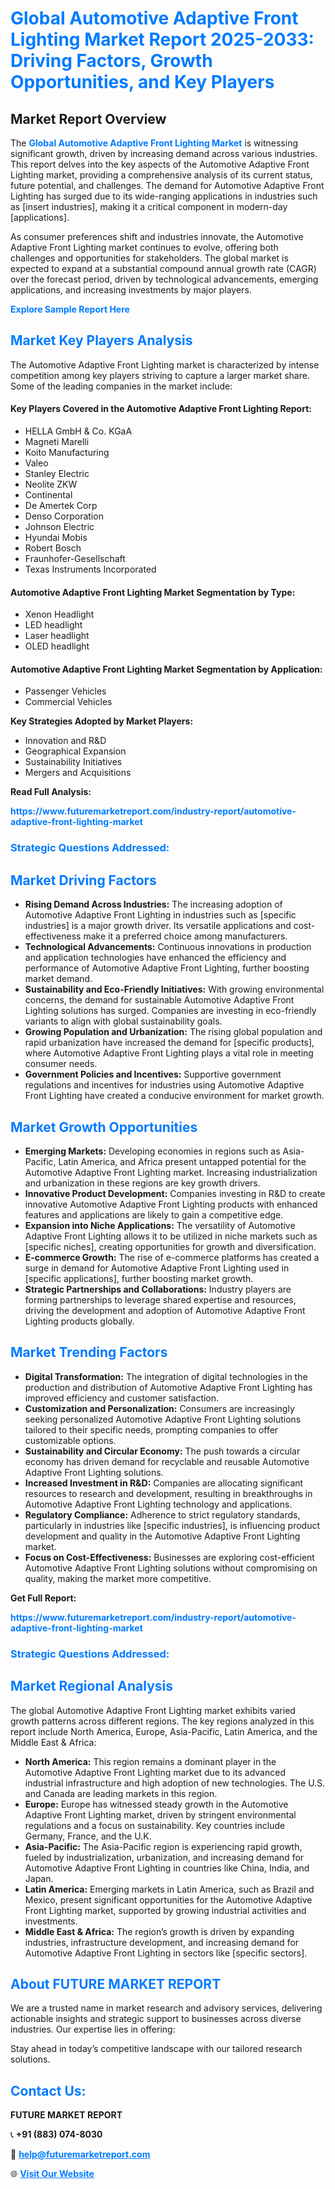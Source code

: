 <h1 style="color: #007BFF;">Global Automotive Adaptive Front Lighting Market Report 2025-2033: Driving Factors, Growth Opportunities, and Key Players</h1>

<section id="overview">
<h2>Market Report Overview</h2>
<p>The <a href="https://www.futuremarketreport.com/industry-report/automotive-adaptive-front-lighting-market" style="color: #007BFF; text-decoration: none;"><strong>Global Automotive Adaptive Front Lighting Market</strong></a> is witnessing significant growth, driven by increasing demand across various industries. This report delves into the key aspects of the Automotive Adaptive Front Lighting market, providing a comprehensive analysis of its current status, future potential, and challenges. The demand for Automotive Adaptive Front Lighting has surged due to its wide-ranging applications in industries such as [insert industries], making it a critical component in modern-day [applications].</p>
<p>As consumer preferences shift and industries innovate, the Automotive Adaptive Front Lighting market continues to evolve, offering both challenges and opportunities for stakeholders. The global market is expected to expand at a substantial compound annual growth rate (CAGR) over the forecast period, driven by technological advancements, emerging applications, and increasing investments by major players.</p>
</section>

<section id="overview">
<p><a href="https://www.futuremarketreport.com/request-sample/reportId=49221" style="color: #007BFF; text-decoration: none;"><strong>Explore Sample Report Here</strong></a></p>
</section>

<section id="key-players">
<h2 style="color: #007BFF;">Market Key Players Analysis</h2>
<p>The Automotive Adaptive Front Lighting market is characterized by intense competition among key players striving to capture a larger market share. Some of the leading companies in the market include:</p>
<h4>Key Players Covered in the Automotive Adaptive Front Lighting Report:</h4>
<ul><li>HELLA GmbH &amp; Co. KGaA</li><li>Magneti Marelli</li><li>Koito Manufacturing</li><li>Valeo</li><li>Stanley Electric</li><li>Neolite ZKW</li><li>Continental</li><li>De Amertek Corp</li><li>Denso Corporation</li><li>Johnson Electric</li><li>Hyundai Mobis</li><li>Robert Bosch</li><li>Fraunhofer-Gesellschaft</li><li>Texas Instruments Incorporated</li></ul>
<h4>Automotive Adaptive Front Lighting Market Segmentation by Type:</h4>
<ul><li>Xenon Headlight</li><li>LED headlight</li><li>Laser headlight</li><li>OLED headlight</li></ul>

<h4>Automotive Adaptive Front Lighting Market Segmentation by Application:</h4>
<ul><li>Passenger Vehicles</li><li>Commercial Vehicles</li></ul>
<p><strong>Key Strategies Adopted by Market Players:</strong></p>
<ul>
<li>Innovation and R&D</li>
<li>Geographical Expansion</li>
<li>Sustainability Initiatives</li>
<li>Mergers and Acquisitions</li>
</ul>
</section>

<section>
<p><strong>Read Full Analysis: </strong></p><a href="https://www.futuremarketreport.com/industry-report/automotive-adaptive-front-lighting-market" style="color: #007BFF; text-decoration: none;"><strong>https://www.futuremarketreport.com/industry-report/automotive-adaptive-front-lighting-market</strong></a>
<h3 style="color: #007BFF;">Strategic Questions Addressed:</h3>
</section>

<section id="driving-factors">
<h2 style="color: #007BFF;">Market Driving Factors</h2>
<ul>
<li><strong>Rising Demand Across Industries:</strong> The increasing adoption of Automotive Adaptive Front Lighting in industries such as [specific industries] is a major growth driver. Its versatile applications and cost-effectiveness make it a preferred choice among manufacturers.</li>
<li><strong>Technological Advancements:</strong> Continuous innovations in production and application technologies have enhanced the efficiency and performance of Automotive Adaptive Front Lighting, further boosting market demand.</li>
<li><strong>Sustainability and Eco-Friendly Initiatives:</strong> With growing environmental concerns, the demand for sustainable Automotive Adaptive Front Lighting solutions has surged. Companies are investing in eco-friendly variants to align with global sustainability goals.</li>
<li><strong>Growing Population and Urbanization:</strong> The rising global population and rapid urbanization have increased the demand for [specific products], where Automotive Adaptive Front Lighting plays a vital role in meeting consumer needs.</li>
<li><strong>Government Policies and Incentives:</strong> Supportive government regulations and incentives for industries using Automotive Adaptive Front Lighting have created a conducive environment for market growth.</li>
</ul>
</section>

<section id="growth-opportunities">
<h2 style="color: #007BFF;">Market Growth Opportunities</h2>
<ul>
<li><strong>Emerging Markets:</strong> Developing economies in regions such as Asia-Pacific, Latin America, and Africa present untapped potential for the Automotive Adaptive Front Lighting market. Increasing industrialization and urbanization in these regions are key growth drivers.</li>
<li><strong>Innovative Product Development:</strong> Companies investing in R&D to create innovative Automotive Adaptive Front Lighting products with enhanced features and applications are likely to gain a competitive edge.</li>
<li><strong>Expansion into Niche Applications:</strong> The versatility of Automotive Adaptive Front Lighting allows it to be utilized in niche markets such as [specific niches], creating opportunities for growth and diversification.</li>
<li><strong>E-commerce Growth:</strong> The rise of e-commerce platforms has created a surge in demand for Automotive Adaptive Front Lighting used in [specific applications], further boosting market growth.</li>
<li><strong>Strategic Partnerships and Collaborations:</strong> Industry players are forming partnerships to leverage shared expertise and resources, driving the development and adoption of Automotive Adaptive Front Lighting products globally.</li>
</ul>
</section>

<section id="trending-factors">
<h2 style="color: #007BFF;">Market Trending Factors</h2>
<ul>
<li><strong>Digital Transformation:</strong> The integration of digital technologies in the production and distribution of Automotive Adaptive Front Lighting has improved efficiency and customer satisfaction.</li>
<li><strong>Customization and Personalization:</strong> Consumers are increasingly seeking personalized Automotive Adaptive Front Lighting solutions tailored to their specific needs, prompting companies to offer customizable options.</li>
<li><strong>Sustainability and Circular Economy:</strong> The push towards a circular economy has driven demand for recyclable and reusable Automotive Adaptive Front Lighting solutions.</li>
<li><strong>Increased Investment in R&D:</strong> Companies are allocating significant resources to research and development, resulting in breakthroughs in Automotive Adaptive Front Lighting technology and applications.</li>
<li><strong>Regulatory Compliance:</strong> Adherence to strict regulatory standards, particularly in industries like [specific industries], is influencing product development and quality in the Automotive Adaptive Front Lighting market.</li>
<li><strong>Focus on Cost-Effectiveness:</strong> Businesses are exploring cost-efficient Automotive Adaptive Front Lighting solutions without compromising on quality, making the market more competitive.</li>
</ul>
</section>

<section>
<p><strong>Get Full Report: </strong></p><a href="https://www.futuremarketreport.com/industry-report/automotive-adaptive-front-lighting-market" style="color: #007BFF; text-decoration: none;"><strong>https://www.futuremarketreport.com/industry-report/automotive-adaptive-front-lighting-market</strong></a>
<h3 style="color: #007BFF;">Strategic Questions Addressed:</h3>
</section>


<section id="regional-analysis">
<h2 style="color: #007BFF;">Market Regional Analysis</h2>
<p>The global Automotive Adaptive Front Lighting market exhibits varied growth patterns across different regions. The key regions analyzed in this report include North America, Europe, Asia-Pacific, Latin America, and the Middle East & Africa:</p>
<ul>
<li><strong>North America:</strong> This region remains a dominant player in the Automotive Adaptive Front Lighting market due to its advanced industrial infrastructure and high adoption of new technologies. The U.S. and Canada are leading markets in this region.</li>
<li><strong>Europe:</strong> Europe has witnessed steady growth in the Automotive Adaptive Front Lighting market, driven by stringent environmental regulations and a focus on sustainability. Key countries include Germany, France, and the U.K.</li>
<li><strong>Asia-Pacific:</strong> The Asia-Pacific region is experiencing rapid growth, fueled by industrialization, urbanization, and increasing demand for Automotive Adaptive Front Lighting in countries like China, India, and Japan.</li>
<li><strong>Latin America:</strong> Emerging markets in Latin America, such as Brazil and Mexico, present significant opportunities for the Automotive Adaptive Front Lighting market, supported by growing industrial activities and investments.</li>
<li><strong>Middle East & Africa:</strong> The region’s growth is driven by expanding industries, infrastructure development, and increasing demand for Automotive Adaptive Front Lighting in sectors like [specific sectors].</li>
</ul>
</section>

<footer>
<h2 style="color: #007BFF;">About FUTURE MARKET REPORT</h2>
<p>We are a trusted name in market research and advisory services, delivering actionable insights and strategic support to businesses across diverse industries. Our expertise lies in offering:</p>

<p>Stay ahead in today’s competitive landscape with our tailored research solutions.</p>

<h2 style="color: #007BFF;">Contact Us:</h2>
<p><strong>FUTURE MARKET REPORT</strong></p>
<p>📞 <strong>+91 (883) 074-8030</strong></p>
<p>📧 <strong><a href="mailto:help@futuremarketreport.com" style="color: #007BFF;">help@futuremarketreport.com</a></strong></p>
<p>🌐 <strong><a href="https://www.futuremarketreport.com/" style="color: #007BFF;">Visit Our Website</a></strong></p>
</footer>